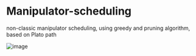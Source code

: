 # Manipulator-scheduling
non-classic manipulator scheduling, using greedy and pruning algorithm, based on Plato path

![image](http://github.com/JasmineJiali/Manipulator-scheduling/img.png)
      
